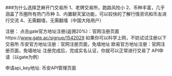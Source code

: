 ###为什么选择芝麻开门交易所
    1、老牌交易所，跑路风险小
    2、币种丰富，几乎涵盖了币圈所有热门币种
    3、内置聊天室功能，可以较快的了解行情资讯和币友进行交流
    4、无需翻墙，无需翻墙（中国大陆用户）
    
注册：
点击gate官方地址注册(返佣20%)：官网注册页面https://www.gate.ac/signup/1542029
如果你可以科学上网，不妨试试注册以下交易所
币安官方地址注册：官网注册页面，免墙地址
欧易官方地址注册：官网注册页面，免墙地址
注册完成后，完成实名认证，你就可以正常进行交易了
API申请（以gate为例）

申请api_key地址: 币安API管理页面
